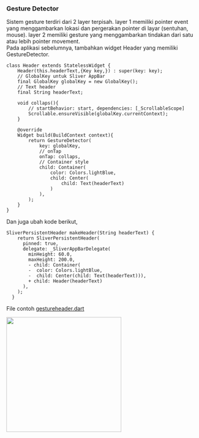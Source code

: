 ### Gesture Detector
Sistem gesture terdiri dari 2 layer terpisah. layer 1 memiliki 
pointer event yang menggambarkan lokasi dan pergerakan pointer 
di layar (sentuhan, mouse). layer 2 memiliki gesture yang 
menggambarkan tindakan dari satu atau lebih pointer movement.\
Pada aplikasi sebelumnya, tambahkan widget Header yang memiliki GestureDetector.
```
class Header extends StatelessWidget {
    Header(this.headerText,{Key key,}) : super(key: key);
    // GlobalKey untuk Sliver AppBar
    final GlobalKey globalKey = new GlobalKey();
    // Text header
    final String headerText;

    void collaps(){
        // startBehavior: start, dependencies: [_ScrollableScope]
        Scrollable.ensureVisible(globalKey.currentContext);
    }

    @override
    Widget build(BuildContext context){
        return GestureDetector(
            key: globalKey,
            // onTap
            onTap: collaps,
            // Container style
            child: Container(
                color: Colors.lightBlue,
                child: Center(
                    child: Text(headerText)
                )
            ),
        );
    }
}
```
Dan juga ubah kode berikut,
```
SliverPersistentHeader makeHeader(String headerText) {
    return SliverPersistentHeader(
      pinned: true,
      delegate: _SliverAppBarDelegate(
        minHeight: 60.0,
        maxHeight: 200.0,
        - child: Container(
        -  color: Colors.lightBlue, 
        -  child: Center(child: Text(headerText))),
        + child: Header(headerText)
      ),
    );
  }
```
File contoh [gestureheader.dart](https://github.com/Fourthten/praxis-academy/blob/master/novice/02-05/kasus/gestureheader.dart)

<img src="https://github.com/Fourthten/praxis-academy/blob/master/novice/02-05/kasus/record/gestureheader.gif" width="300">